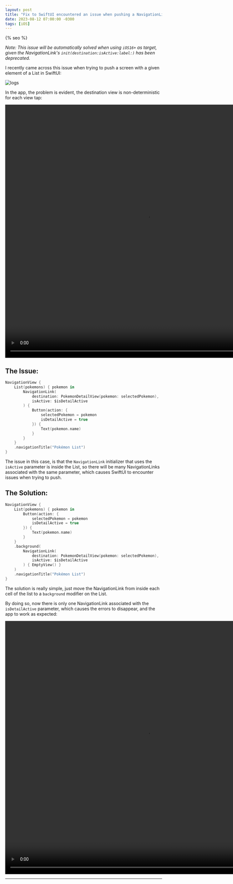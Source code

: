 ```yaml
---
layout: post
title: "Fix to SwiftUI encountered an issue when pushing a NavigationLink"
date: 2023-08-12 07:00:00 -0300
tags: [iOS]
---
```


{% seo %}

*Note: This issue will be automatically solved when using `iOS16+` as target, given the NavigationLink's `init(destination:isActive:label:)` has been deprecated.*

I recently came across this issue when trying to push a screen with a given element of a List in SwiftUI:

![logs]({{static.static_files}}/resources/swiftui-navigation-link-issue/log.png)

In the app, the problem is evident, the destination view is non-deterministic for each view tap:

<video width="909" height="812" controls>
    <source src="{{static.static_files}}/resources/swiftui-navigation-link-issue/issue.mp4" type="video/mp4">
</video>


## The Issue:

```swift
NavigationView {
    List(pokemons) { pokemon in
        NavigationLink(
            destination: PokemonDetailView(pokemon: selectedPokemon),
            isActive: $isDetailActive
        ) {
            Button(action: {
                selectedPokemon = pokemon
                isDetailActive = true
            }) {
                Text(pokemon.name)
            }
        }
    }
    .navigationTitle("Pokémon List")
}
```

The issue in this case, is that the `NavigationLink` initializer that uses the `isActive` parameter is inside the List, so there will be many NavigationLinks associated with the same parameter, which causes SwiftUI to encounter issues when trying to push.

## The Solution:

```swift
NavigationView {
    List(pokemons) { pokemon in
        Button(action: {
            selectedPokemon = pokemon
            isDetailActive = true
        }) {
            Text(pokemon.name)
        }
    }
    .background(
        NavigationLink(
            destination: PokemonDetailView(pokemon: selectedPokemon),
            isActive: $isDetailActive
        ) { EmptyView() }
    )
    .navigationTitle("Pokémon List")
}
```

The solution is really simple, just move the NavigationLink from inside each cell of the list to a `background` modifier on the List.

By doing so, now there is only one NavigationLink associated with the `isDetailActive` parameter, which causes the errors to disappear, and the app to work as expected:

<video width="909" height="812" controls>
    <source src="{{static.static_files}}/resources/swiftui-navigation-link-issue/fix.mp4" type="video/mp4">
</video>

---